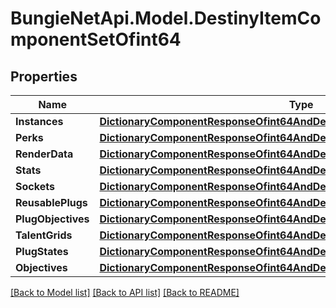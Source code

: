 # BungieNetApi.Model.DestinyItemComponentSetOfint64
## Properties

Name | Type | Description | Notes
------------ | ------------- | ------------- | -------------
**Instances** | [**DictionaryComponentResponseOfint64AndDestinyItemInstanceComponent**](DictionaryComponentResponseOfint64AndDestinyItemInstanceComponent.md) |  | [optional] 
**Perks** | [**DictionaryComponentResponseOfint64AndDestinyItemPerksComponent**](DictionaryComponentResponseOfint64AndDestinyItemPerksComponent.md) |  | [optional] 
**RenderData** | [**DictionaryComponentResponseOfint64AndDestinyItemRenderComponent**](DictionaryComponentResponseOfint64AndDestinyItemRenderComponent.md) |  | [optional] 
**Stats** | [**DictionaryComponentResponseOfint64AndDestinyItemStatsComponent**](DictionaryComponentResponseOfint64AndDestinyItemStatsComponent.md) |  | [optional] 
**Sockets** | [**DictionaryComponentResponseOfint64AndDestinyItemSocketsComponent**](DictionaryComponentResponseOfint64AndDestinyItemSocketsComponent.md) |  | [optional] 
**ReusablePlugs** | [**DictionaryComponentResponseOfint64AndDestinyItemReusablePlugsComponent**](DictionaryComponentResponseOfint64AndDestinyItemReusablePlugsComponent.md) |  | [optional] 
**PlugObjectives** | [**DictionaryComponentResponseOfint64AndDestinyItemPlugObjectivesComponent**](DictionaryComponentResponseOfint64AndDestinyItemPlugObjectivesComponent.md) |  | [optional] 
**TalentGrids** | [**DictionaryComponentResponseOfint64AndDestinyItemTalentGridComponent**](DictionaryComponentResponseOfint64AndDestinyItemTalentGridComponent.md) |  | [optional] 
**PlugStates** | [**DictionaryComponentResponseOfint64AndDestinyItemPlugComponent**](DictionaryComponentResponseOfint64AndDestinyItemPlugComponent.md) |  | [optional] 
**Objectives** | [**DictionaryComponentResponseOfint64AndDestinyItemObjectivesComponent**](DictionaryComponentResponseOfint64AndDestinyItemObjectivesComponent.md) |  | [optional] 

[[Back to Model list]](../README.md#documentation-for-models) [[Back to API list]](../README.md#documentation-for-api-endpoints) [[Back to README]](../README.md)

